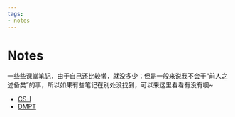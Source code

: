 ```yaml
---
tags:
- notes
---
```


# Notes

一些些课堂笔记，由于自己还比较懒，就没多少；但是一般来说我不会干“前人之述备矣”的事，所以如果有些笔记在别处没找到，可以来这里看看有没有噢~

- [CS-I](CS-I/index.md)
- [DMPT](DMPT/index.md)

